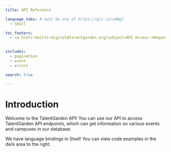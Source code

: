 ```yaml
---
title: API Reference

language_tabs: # must be one of https://git.io/vQNgJ
  - Shell

toc_footers:
  - <a href='mailto:digital@talentgarden.org?subject=API Access'>Request API access</a>
 

includes:
  - pagination
  - event
  - errors

search: true

---
```


# Introduction

Welcome to the TalentGarden API! You can use our API to access TalentGarden API endpoints, which can get information on various events and campuses in our database.

We have language bindings in Shell! You can view code examples in the dark area to the right.


